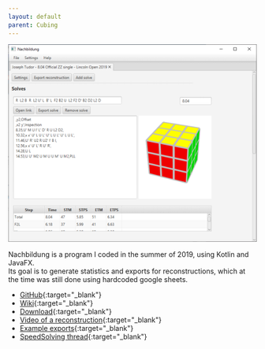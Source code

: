 ```yaml
---
layout: default
parent: Cubing
---
```

![Screenshot of the program](/assets/images/Nachbildung.png)

Nachbildung is a program I coded in the summer of 2019, using Kotlin and JavaFX.  
Its goal is to generate statistics and exports for reconstructions, which at the time was still done using hardcoded google sheets.  

* [GitHub](https://github.com/RedstoneTim/Nachbildung/blob/master/README.md){:target="_blank"}
* [Wiki](https://github.com/RedstoneTim/Nachbildung/wiki){:target="_blank"}
* [Download](https://github.com/RedstoneTim/Nachbildung/releases/latest){:target="_blank"}
* [Video of a reconstruction](https://youtu.be/unha-KLxRCI){:target="_blank"}
* [Example exports](https://pastebin.com/pNrSQCMx){:target="_blank"}
* [SpeedSolving thread](https://www.speedsolving.com/threads/nachbildung-solve-reconstruction-tool.78494){:target="_blank"}